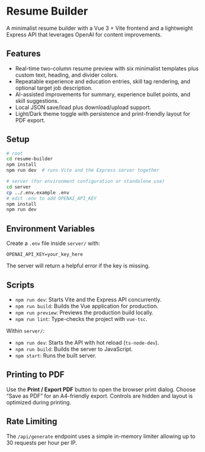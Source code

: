 # Resume Builder

A minimalist resume builder with a Vue 3 + Vite frontend and a lightweight Express API that leverages OpenAI for content improvements.

## Features
- Real-time two-column resume preview with six minimalist templates plus custom text, heading, and divider colors.
- Repeatable experience and education entries, skill tag rendering, and optional target job description.
- AI-assisted improvements for summary, experience bullet points, and skill suggestions.
- Local JSON save/load plus download/upload support.
- Light/Dark theme toggle with persistence and print-friendly layout for PDF export.

## Setup

```bash
# root
cd resume-builder
npm install
npm run dev  # runs Vite and the Express server together

# server (for environment configuration or standalone use)
cd server
cp ../.env.example .env
# edit .env to add OPENAI_API_KEY
npm install
npm run dev
```

## Environment Variables
Create a `.env` file inside `server/` with:

```
OPENAI_API_KEY=your_key_here
```

The server will return a helpful error if the key is missing.

## Scripts
- `npm run dev`: Starts Vite and the Express API concurrently.
- `npm run build`: Builds the Vue application for production.
- `npm run preview`: Previews the production build locally.
- `npm run lint`: Type-checks the project with `vue-tsc`.

Within `server/`:
- `npm run dev`: Starts the API with hot reload (`ts-node-dev`).
- `npm run build`: Builds the server to JavaScript.
- `npm start`: Runs the built server.

## Printing to PDF
Use the **Print / Export PDF** button to open the browser print dialog. Choose “Save as PDF” for an A4-friendly export. Controls are hidden and layout is optimized during printing.

## Rate Limiting
The `/api/generate` endpoint uses a simple in-memory limiter allowing up to 30 requests per hour per IP.


